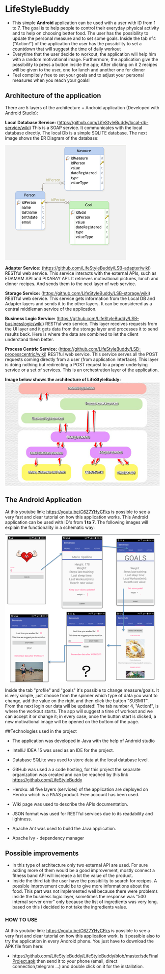 # LifeStyleBuddy

  - This simple **Android** application can be used with a user with ID from 1 to 7. The goal is to help people to control their everyday physical activity and to help on choosing better food. The user has the possibility to update the personal measure and to set some goals. Inside the tab n°4 ("Action!") of the application the user has the possibility to set a countdown that will suggest the time of daily workout
  - Everytime that the user decide to workout, the application will help him with a random motivational image. Furthermore, the application give the possibility to press a button inside the app; After clicking on it 2 recipes will be given to the user, one for lunch and another one for dinner
  - Feel complitely free to set your goals and to adjust your personal measures when you reach your goals!
 
## Architecture of the application

There are 5 layers of the architecture + Android application (Developed with Android Studio):


**Local Database Service:** (https://github.com/LifeStyleBuddy/local-db-service/wiki) This is a SOAP service. It communicates with the local database directly. The local Db is a simple SQLITE database. The next image shows the ER Diagram of the database:

![](https://github.com/LifeStyleBuddy/LifeStyleBuddy/blob/master/ERSchema.png)

**Adapter Service:** (https://github.com/LifeStyleBuddy/LSB-adapter/wiki) RESTful web service. This service interacts with the external APIs, such as EDAMAM API and PIXABAY API. It retrieves motivational pictures, lunch and dinner recipes. And sends them to the next layer of web service.

**Storage Service:** (https://github.com/LifeStyleBuddy/LSB-storage/wiki) RESTful web service. This service gets information from the Local DB and Adapter layers and sends it to the other layers. It can be considered as a central middleman service of the application.

**Business Logic Service:** (https://github.com/LifeStyleBuddy/LSB-businesslogic/wiki) RESTful web service. This layer receives requests from the UI layer and it gets data from the storage layer and processes it to send results back. Here is where the data are combined to let the client understand them better.

**Process Centric Service:** (https://github.com/LifeStyleBuddy/LSB-processcentric/wiki) RESTful web service. This service serves all the POST requests coming directly from a user (from application interface). This layer is doing nothing but redirecting a POST request to a proper underlying service or a set of services. This is an orchestration layer of the application.

**Image below shows the architecture of LifeStyleBuddy:**
![](https://github.com/LifeStyleBuddy/LifeStyleBuddy/blob/master/ArchSDE.png)


## The Android Application
At this youtube link: https://youtu.be/C6Z7YHyCFks is possible to see a very fast and clear tutorial on how this application works.
This Android application can be used with ID's from **1 to 7**. 
The following images will explain the functionality in a schematic way:

![](https://github.com/LifeStyleBuddy/LifeStyleBuddy/blob/master/AppSDE.png)

Inside the tab "profile" and "goals" it's possible to change measure/goals. It is very simple, just choose from the spinner which type of data you want to change, add the value
on the right and then click the button "SUBMIT". From the next login our data will be updated!
The tab number 4, "Action!", is where the workout starts. The app will suggest a time of workout and we can accept it or change it; in every case, once the button
start is clicked, a new motivational image will be opened on the bottom of the page.

##Technologies used in the project

- The application was developed in Java with the help of Android studio

- IntelliJ IDEA 15 was used as an IDE for the project.

- Database SQLite was used to store data at the local database level.

- GitHub was used a a code hosting, for this project the separate organization was created and can be reached by this link https://github.com/LifeStyleBuddy

- Heroku: all five layers (services) of the application are deployed on Heroku which is a PAAS product. Free account has been used.

- Wiki page was used to describe the APIs documentation.

- JSON format was used for RESTful services due to its readability and lightness.

- Apache Ant was used to build the Java application.

- Apache Ivy - dependency manager

## Possible improvements
- In this type of architecture only two external API are used. For sure adding more of them would be a good improvement, mostly connect a fitness band API will increase a lot the value of the product.
- Inside the third tab the user have the possibility to search for recipes. A possible improvement could be to give more informations about the food. This part was not implemented well because there were problems inside the business logic layer, sometimes the response was "500 internal server error" only because the list of ingredients was very long. based on this i decided to not take the ingredients value.



### HOW TO USE
At this youtube link: https://youtu.be/C6Z7YHyCFks is possible to see a very fast and clear tutorial on how this application work.
Is it possible also to try the application in every Android phone. You just have to download the APK file from here:
- https://github.com/LifeStyleBuddy/LifeStyleBuddy/blob/master/sdeFinalProject.apk
then send it to your phone (email, direct connection,telegram ...) and double click on it for the installation. 
